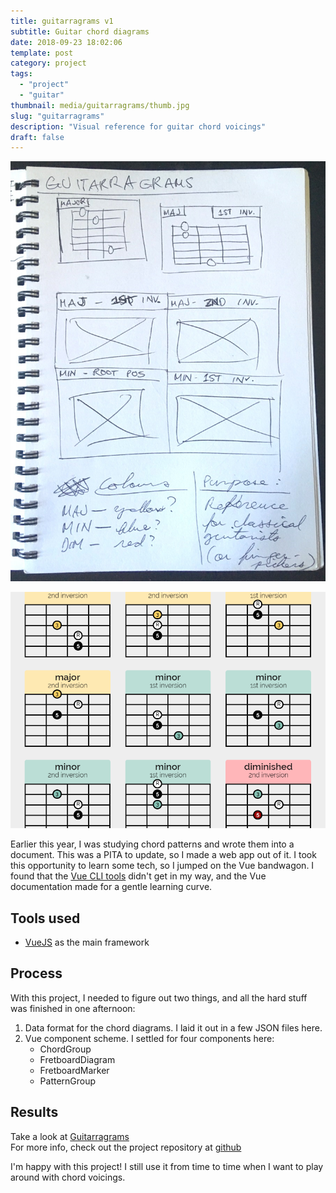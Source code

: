 ```yaml
---
title: guitarragrams v1
subtitle: Guitar chord diagrams
date: 2018-09-23 18:02:06
template: post
category: project
tags:
  - "project"
  - "guitar"
thumbnail: media/guitarragrams/thumb.jpg
slug: "guitarragrams"
description: "Visual reference for guitar chord voicings"
draft: false
---
```


![Main page sketch](./sketch-1.jpg)

![Main page result](./snapshot.png)

Earlier this year, I was studying chord patterns and wrote them into a document.
This was a PITA to update, so I made a web app out of it. <!-- more --> I took this opportunity to learn some tech, so I jumped on the Vue bandwagon. I found that the [Vue CLI tools](https://cli.vuejs.org/guide/creating-a-project.html) didn't get in my way,
and the Vue documentation made for a gentle learning curve.

## Tools used

- [VueJS](https://vuejs.org/) as the main framework

## Process

With this project, I needed to figure out two things, and all the hard stuff was finished in one afternoon:

1. Data format for the chord diagrams. I laid it out in a few JSON files here.
1. Vue component scheme. I settled for four components here:
   - ChordGroup
   - FretboardDiagram
   - FretboardMarker
   - PatternGroup

## Results

Take a look at [Guitarragrams](https://rjsalvadorr.github.io/guitarragrams/)  
For more info, check out the project repository at [github](https://github.com/rjsalvadorr/guitarragrams)

I'm happy with this project! I still use it from time to time when I want to play around with chord voicings.

